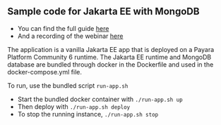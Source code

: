 ##  Sample code for Jakarta EE with MongoDB
* You can find the full guide [here](https://www.payara.fish/resource/a-developer-guide-to-mongodb-with-morphia-and-jakarta-ee/)
* And a recording of the webinar [here](https://us02web.zoom.us/rec/share/REXv1DQwGxhTvx9d5vuNtIZw65E5pU2FxyPDnS-gekrsGdyHe8AoJMDVs22DdMqg.Goe0mXNkxPus2zrO)

The application is a vanilla Jakarta EE app that is deployed on a Payara Platform Community 6 runtime. The Jakarta EE runtime and MongoDB database are bundled through docker in the Dockerfile and used in the docker-compose.yml file.

To run, use the bundled script `run-app.sh`
* Start the bundled docker container with `./run-app.sh up`
* Then deploy with `./run-app.sh deploy`
* To stop the running instance, `./run-app.sh stop`